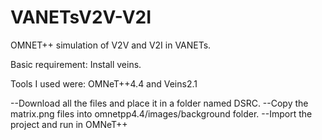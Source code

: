 VANETsV2V-V2I
=============

OMNET++ simulation of V2V and V2I in VANETs.

Basic requirement: Install veins.

Tools I used were: OMNeT++4.4 and Veins2.1

--Download all the files and place it in a folder named DSRC.
--Copy the matrix.png files into omnetpp4.4/images/background folder.
--Import the project and run in OMNeT++
